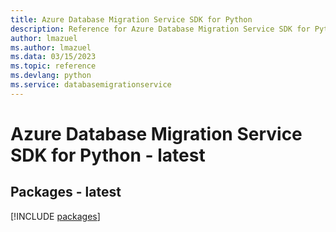 ```yaml
---
title: Azure Database Migration Service SDK for Python
description: Reference for Azure Database Migration Service SDK for Python
author: lmazuel
ms.author: lmazuel
ms.data: 03/15/2023
ms.topic: reference
ms.devlang: python
ms.service: databasemigrationservice
---
```

# Azure Database Migration Service SDK for Python - latest
## Packages - latest
[!INCLUDE [packages](database-migration-service-index.md)]